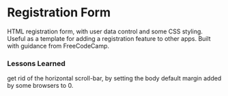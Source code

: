 # Registration Form

HTML registration form, with user data control and some CSS styling. Useful as a template for adding a registration feature to other apps. Built with guidance from FreeCodeCamp. 

### Lessons Learned

get rid of the horizontal scroll-bar, by setting the body default margin added by some browsers to 0.